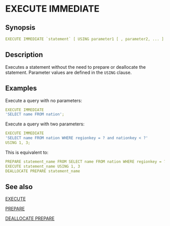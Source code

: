 # EXECUTE IMMEDIATE

## Synopsis

```yaml
EXECUTE IMMEDIATE `statement` [ USING parameter1 [ , parameter2, ... ] ]
```

## Description

Executes a statement without the need to prepare or deallocate the statement. Parameter values are defined in the `USING` clause.

## Examples

Execute a query with no parameters:

```yaml
EXECUTE IMMEDIATE
'SELECT name FROM nation';
```

Execute a query with two parameters:

```yaml
EXECUTE IMMEDIATE
'SELECT name FROM nation WHERE regionkey = ? and nationkey < ?'
USING 1, 3;
```

This is equivalent to:

```yaml
PREPARE statement_name FROM SELECT name FROM nation WHERE regionkey = ? and nationkey < ?
EXECUTE statement_name USING 1, 3
DEALLOCATE PREPARE statement_name
```

## See also

[EXECUTE](./execute.md) 

[PREPARE](./prepare.md) 

[DEALLOCATE PREPARE](./deallocate_prepare.md)